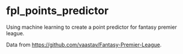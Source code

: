 # fpl_points_predictor

Using machine learning to create a point predictor for fantasy premier league.

Data from https://github.com/vaastav/Fantasy-Premier-League.
